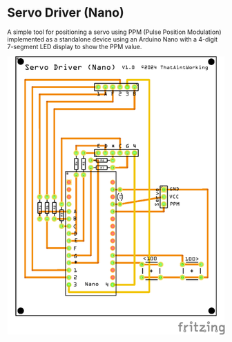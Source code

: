 # Servo Driver (Nano)

A simple tool for positioning a servo using PPM (Pulse Position Modulation) implemented as a standalone device using an Arduino Nano with a 4-digit 7-segment LED display to show the PPM value.

![ServoDriverNano PCB Image](ServoDriverNano_pcb.png)

